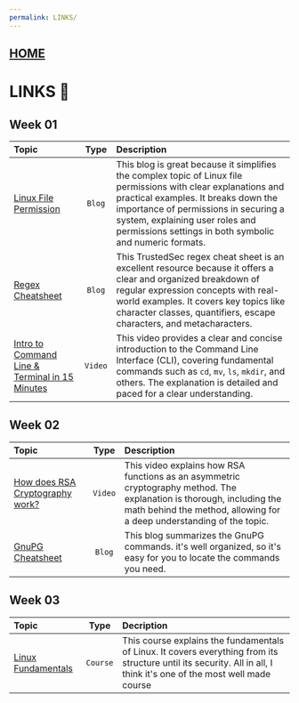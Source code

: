 ```yaml
---
permalink: LINKS/
---
```


## [HOME](../)

# LINKS 🔗
## Week 01 

| Topic | Type | Description |
| :--   | :--: | :---        |        
| [Linux File Permission](https://www.redhat.com/sysadmin/linux-file-permissions-explained) | `Blog` | This blog is great because it simplifies the complex topic of Linux file permissions with clear explanations and practical examples. It breaks down the importance of permissions in securing a system, explaining user roles and permissions settings in both symbolic and numeric formats. |
| [Regex Cheatsheet](https://trustedsec.com/blog/regex-cheat-sheet) | `Blog` | This TrustedSec regex cheat sheet is an excellent resource because it offers a clear and organized breakdown of regular expression concepts with real-world examples. It covers key topics like character classes, quantifiers, escape characters, and metacharacters. |
| [Intro to Command Line & Terminal in 15 Minutes](https://www.youtube.com/watch?v=eIhqceKmvvo) | `Video` | This video provides a clear and concise introduction to the Command Line Interface (CLI), covering fundamental commands such as `cd`, `mv`, `ls`, `mkdir`, and others. The explanation is detailed and paced for a clear understanding. |

## Week 02 

| Topic | Type | Description |
| :--   | :--: | :---        |    
| [How does RSA Cryptography work?](https://www.youtube.com/watch?v=qph77bTKJTM) | `Video` | This video explains how RSA functions as an asymmetric cryptography method. The explanation is thorough, including the math behind the method, allowing for a deep understanding of the topic. |
| [GnuPG Cheatsheet](https://devhints.io/gnupg) | `Blog` | This blog summarizes the GnuPG commands. it's well organized, so it's easy for you to locate the commands you need. |

## Week 03

| Topic | Type | Decription |
| :--   | :--: | :--        |
| [Linux Fundamentals](https://academy.hackthebox.com/module/details/18) | `Course` | This course explains the fundamentals of Linux. It covers everything from its structure until its security. All in all, I think it's one of the most well made course |
